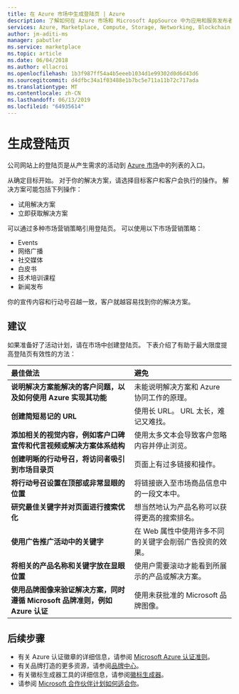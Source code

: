 ```yaml
---
title: 在 Azure 市场中生成登陆页 | Azure
description: 了解如何在 Azure 市场和 Microsoft AppSource 中为应用和服务发布者创建登陆页。
services: Azure, Marketplace, Compute, Storage, Networking, Blockchain, Security
author: jm-aditi-ms
manager: pabutler
ms.service: marketplace
ms.topic: article
ms.date: 06/04/2018
ms.author: ellacroi
ms.openlocfilehash: 1b3f987ff54a4b5eeeb1034d1e99302d0d6d43d6
ms.sourcegitcommit: d4dfbc34a1f03488e1b7bc5e711a11b72c717ada
ms.translationtype: MT
ms.contentlocale: zh-CN
ms.lasthandoff: 06/13/2019
ms.locfileid: "64935614"
---
```

# <a name="build-your-landing-page"></a>生成登陆页

公司网站上的登陆页是从产生需求的活动到 [Azure 市场](https://azuremarketplace.microsoft.com)中的列表的入口。

从确定目标开始。 对于你的解决方案，请选择目标客户和客户会执行的操作。 解决方案可能包括下列操作：
*   试用解决方案
*   立即获取解决方案

可以通过多种市场营销策略引用登陆页。 可以使用以下市场营销策略： 
*   Events
*   网络广播
*   社交媒体
*   白皮书
*   技术培训课程
*   新闻发布

你的宣传内容和行动号召越一致，客户就越容易找到你的解决方案。

## <a name="recommendations"></a>建议

如果准备好了活动计划，请在市场中创建登陆页。 下表介绍了有助于最大限度提高登陆页有效性的方法： 

| 最佳做法 | 避免 |
|:--- |:--- |
| **说明解决方案能解决的客户问题，以及如何使用 Azure 实现其功能** | 未能说明解决方案和 Azure 协同工作的原理。 |
| **创建简短易记的 URL** | 使用长 URL。 URL 太长，难记又难找。 |
| **添加相关的视觉内容，例如客户口碑宣传和代言视频或解决方案体系结构** | 使用太多文本会导致客户忽略内容并停止浏览。|
| **创建明晰的行动号召，将访问者吸引到市场目录页** | 页面上有过多链接和操作。 |
| **将行动号召设置在顶部或非常显眼的位置** | 将链接嵌入至市场商品信息中的一段文本中。 |
| **研究最佳关键字并对页面进行搜索优化** | 想当然地认为产品名称可以获得更高的搜索排名。 |
| **使用广告推广活动中的关键字** | 在 Web 属性中使用许多不同的关键字会削弱广告投资的效果。 |
| **将相关的产品名称和关键字放在显眼位置** | 使用户需要滚动才能看到所展示的产品或解决方案。 |
| **使用品牌图像来验证解决方案，同时遵循 Microsoft 品牌准则，例如 Azure 认证** | 使用未获批准的 Microsoft 品牌图像。 |

## <a name="next-steps"></a>后续步骤

*   有关 Azure 认证徽章的详细信息，请参阅 [Microsoft Azure 认证准则](https://azure.microsoft.com/support/legal/marketplace/certified-guidelines)。
*   有关品牌打造的更多资源，请参阅[品牌中心](https://microsoft.sharepoint.com/teams/brandcentral)。
*   有关徽标生成器工具的详细信息，请参阅[徽标生成器](https://logobuilder.partner.microsoft.com)。
*   请参阅 [Microsoft 合作伙伴计划如何适合你](https://partner.microsoft.com/membership/how-it-works)。
